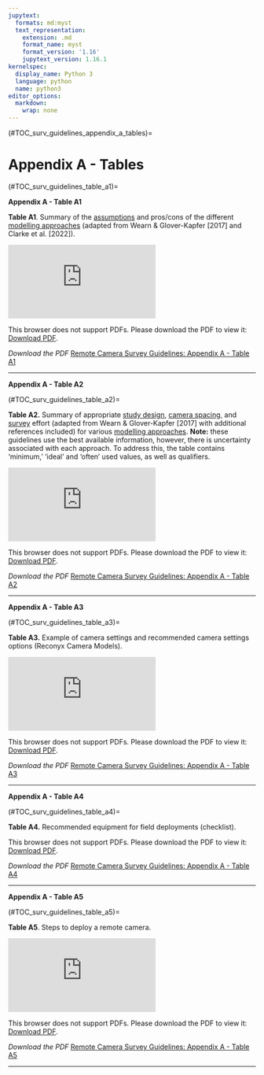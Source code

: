 ```yaml
---
jupytext:
  formats: md:myst
  text_representation:
    extension: .md
    format_name: myst
    format_version: '1.16'
    jupytext_version: 1.16.1
kernelspec:
  display_name: Python 3
  language: python
  name: python3
editor_options: 
  markdown: 
    wrap: none
---
```

(#TOC_surv_guidelines_appendix_a_tables)=
# Appendix A - Tables

(#TOC_surv_guidelines_table_a1)=

**Appendix A - Table A1**

**Table A1**. Summary of the [assumptions](/3_glossary/3_Glossary.md#mods_modelling_assumption) and pros/cons of the different [modelling approaches](/3_glossary/3_Glossary.md#mods_modelling_approach) (adapted from Wearn & Glover-Kapfer [2017] and Clarke et al. [2022]).

<object data="https://ab-rcsc.github.io/RCSC-WildCAM_Remote-Camera-Survey-Guidelines-and-Metadata-Standards/_downloads/5ae9b9dbe3ba6278bceffd3e6acb264b/Surv_Guidelines_AppendixA-Table-A1_v2.pdf" type="application/pdf" width="1120px" height="880px">
    <embed src="https://ab-rcsc.github.io/RCSC-WildCAM_Remote-Camera-Survey-Guidelines-and-Metadata-Standards/_downloads/5ae9b9dbe3ba6278bceffd3e6acb264b/Surv_Guidelines_AppendixA-Table-A1_v2.pdf">
        <p>This browser does not support PDFs. Please download the PDF to view it: <a href="https://ab-rcsc.github.io/RCSC-WildCAM_Remote-Camera-Survey-Guidelines-and-Metadata-Standards/_downloads/5ae9b9dbe3ba6278bceffd3e6acb264b/Surv_Guidelines_AppendixA-Table-A1_v2.pdf">Download PDF</a>.</p>
    </embed>
</object>  

*Download the PDF*
[Remote Camera Survey Guidelines: Appendix A - Table A1](../0_files/tables/Surv_Guidelines_AppendixA-Table-A1_v2.pdf)

***  

**Appendix A - Table A2**

(#TOC_surv_guidelines_table_a2)=

**Table A2.** Summary of appropriate [study design](/3_glossary/3_Glossary.md#survey), [camera spacing](/3_glossary/3_Glossary.md#camera_spacing), and [survey](/3_glossary/3_Glossary.md#survey) effort (adapted from Wearn & Glover-Kapfer [2017] with additional references included) for various [modelling approaches](/3_glossary/3_Glossary.md#mods_modelling_approach). **Note:** these guidelines use the best available information, however, there is uncertainty associated with each approach. To address this, the table contains ‘minimum,’ ‘ideal’ and ‘often’ used values, as well as qualifiers.

<object data="https://ab-rcsc.github.io/RCSC-WildCAM_Remote-Camera-Survey-Guidelines-and-Metadata-Standards/_downloads/807cea074bb26fb7be3dd4468b115e7f/Surv_Guidelines_AppendixA-Table-A2_v2.pdf" type="application/pdf" width="1120px" height="880px">
    <embed src="https://ab-rcsc.github.io/RCSC-WildCAM_Remote-Camera-Survey-Guidelines-and-Metadata-Standards/_downloads/807cea074bb26fb7be3dd4468b115e7f/Surv_Guidelines_AppendixA-Table-A2_v2.pdf">
        <p>This browser does not support PDFs. Please download the PDF to view it: <a href="https://ab-rcsc.github.io/RCSC-WildCAM_Remote-Camera-Survey-Guidelines-and-Metadata-Standards/_downloads/33173bb5b7807cea074bb26fb7be3dd4468b115e7f/Surv_Guidelines_AppendixA-Table-A2_v2.pdf">Download PDF</a>.</p>
    </embed>
</object>  


*Download the PDF*
[Remote Camera Survey Guidelines: Appendix A - Table A2](../0_files/tables/Surv_Guidelines_AppendixA-Table-A2_v2.pdf)

***  

**Appendix A - Table A3**

(#TOC_surv_guidelines_table_a3)=

**Table A3.** Example of camera settings and recommended camera settings options (Reconyx Camera Models).

<object data="https://ab-rcsc.github.io/RCSC-WildCAM_Remote-Camera-Survey-Guidelines-and-Metadata-Standards/_downloads/2edb1ad584ec2ff472a28386e58df1c7/Surv_Guidelines_AppendixA-Table-A3_v2.pdf" type="application/pdf" width="1120px" height="880px">
    <embed src="https://ab-rcsc.github.io/RCSC-WildCAM_Remote-Camera-Survey-Guidelines-and-Metadata-Standards/_downloads/2edb1ad584ec2ff472a28386e58df1c7/Surv_Guidelines_AppendixA-Table-A3_v2.pdf">
        <p>This browser does not support PDFs. Please download the PDF to view it: <a href="https://ab-rcsc.github.io/RCSC-WildCAM_Remote-Camera-Survey-Guidelines-and-Metadata-Standards/_downloads/2edb1ad584ec2ff472a28386e58df1c7/Surv_Guidelines_AppendixA-Table-A3_v2.pdf">Download PDF</a>.</p>
    </embed>
</object>  


*Download the PDF*
[Remote Camera Survey Guidelines: Appendix A - Table A3](../0_files/tables/Surv_Guidelines_AppendixA-Table-A3_v2.pdf)

***  

**Appendix A - Table A4**

(#TOC_surv_guidelines_table_a4)=

**Table A4.** Recommended equipment for field deployments (checklist).

<object data="https://ab-rcsc.github.io/RCSC-WildCAM_Remote-Camera-Survey-Guidelines-and-Metadata-Standards/_downloads/43a53fe727453049487daa1455690a86/Surv_Guidelines_AppendixA-Table-A4_v2.pdf" type="application/pdf" width="880px" height="1120px">
    <src="https://ab-rcsc.github.io/RCSC-WildCAM_Remote-Camera-Survey-Guidelines-and-Metadata-Standards/_downloads/43a53fe727453049487daa1455690a86/Surv_Guidelines_AppendixA-Table-A4_v2.pdf">
        <p>This browser does not support PDFs. Please download the PDF to view it: <a href="https://ab-rcsc.github.io/RCSC-WildCAM_Remote-Camera-Survey-Guidelines-and-Metadata-Standards/_downloads/43a53fe727453049487daa1455690a86/Surv_Guidelines_AppendixA-Table-A4_v2.pdf">Download PDF</a>.</p>
    </embed>
</object>  

*Download the PDF*
[Remote Camera Survey Guidelines: Appendix A - Table A4](../0_files/tables/Surv_Guidelines_AppendixA-Table-A4_v2.pdf)

***  

**Appendix A - Table A5**

(#TOC_surv_guidelines_table_a5)=

**Table A5**. Steps to deploy a remote camera.

<object data="https://ab-rcsc.github.io/RCSC-WildCAM_Remote-Camera-Survey-Guidelines-and-Metadata-Standards/_downloads/95c4d9a6fe0e3c2ea75e92bab133b18d/Surv_Guidelines_AppendixA-Table-A5_v2.pdf" type="application/pdf" width="880px" height="1120px">
    <embed src="https://ab-rcsc.github.io/RCSC-WildCAM_Remote-Camera-Survey-Guidelines-and-Metadata-Standards/_downloads/95c4d9a6fe0e3c2ea75e92bab133b18d/Surv_Guidelines_AppendixA-Table-A5_v2.pdf">
        <p>This browser does not support PDFs. Please download the PDF to view it: <a href="https://ab-rcsc.github.io/RCSC-WildCAM_Remote-Camera-Survey-Guidelines-and-Metadata-Standards/_downloads/95c4d9a6fe0e3c2ea75e92bab133b18d/Surv_Guidelines_AppendixA-Table-A5_v2.pdf">Download PDF</a>.</p>
    </embed>
</object>  


*Download the PDF*
[Remote Camera Survey Guidelines: Appendix A - Table A5](../0_files/Surv_Guidelines_AppendixA-Table-A5_v2.pdf)

***